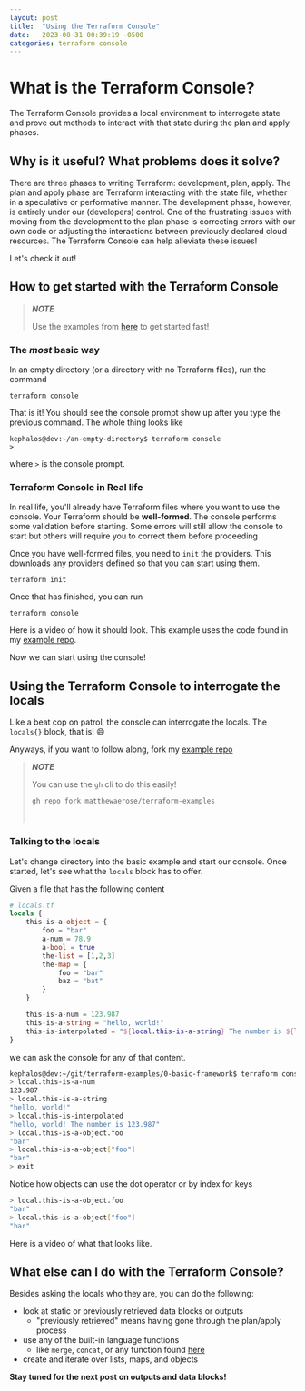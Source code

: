 ```yaml
---
layout: post
title:  "Using the Terraform Console"
date:   2023-08-31 00:39:19 -0500
categories: terraform console
---
```

# What is the Terraform Console?
The Terraform Console provides a local environment to interrogate state and prove out methods to interact with that state during the plan and apply phases.

## Why is it useful? What problems does it solve?
There are three phases to writing Terraform: development, plan, apply.
The plan and apply phase are Terraform interacting with the state file, whether in a speculative or performative manner.
The development phase, however, is entirely under our (developers) control.
One of the frustrating issues with moving from the development to the plan phase is correcting errors with our own code or adjusting the interactions  between previously declared cloud resources.
The Terraform Console can help alleviate these issues!

Let's check it out!

## How to get started with the Terraform Console
> **_NOTE_**
> 
> Use the examples from [here](https://github.com/matthewaerose/terraform-examples) to get started fast!

### The *most* basic way
In an empty directory (or a directory with no Terraform files), run the command
```
terraform console
```
That is it! You should see the console prompt show up after you type the previous command. The whole thing looks like
```
kephalos@dev:~/an-empty-directory$ terraform console
>
```

where `>` is the console prompt.


### Terraform Console in Real life
In real life, you'll already have Terraform files where you want to use the console. Your Terraform should be **well-formed**. The console performs some validation before starting. Some errors will still allow the console to start but others will require you to correct them before proceeding

Once you have well-formed files, you need to `init` the providers. This downloads any providers defined so that you can start using them.
```
terraform init
```

Once that has finished, you can run
```
terraform console
```

Here is a video of how it should look. This example uses the code found in my [example repo](https://github.com/matthewaerose/terraform-examples).

<script async id="asciicast-605819" src="https://asciinema.org/a/605819.js"></script>

Now we can start using the console!

## Using the Terraform Console to interrogate the locals
Like a beat cop on patrol, the console can interrogate the locals. The `locals{}` block, that is! 😅

Anyways, if you want to follow along, fork my [example repo](https://github.com/matthewaerose/terraform-examples)
> **_NOTE_**
>
> You can use the `gh` cli to do this easily!
> ```
> gh repo fork matthewaerose/terraform-examples
> ```
> &nbsp;

### Talking to the locals
Let's change directory into the basic example and start our console. Once started, let's see what the `locals` block has to offer.

Given a file that has the following content
```terraform
# locals.tf
locals {
    this-is-a-object = {
        foo = "bar"
        a-num = 78.9
        a-bool = true
        the-list = [1,2,3]
        the-map = {
            foo = "bar"
            baz = "bat"
        }
    }

    this-is-a-num = 123.987
    this-is-a-string = "hello, world!"
    this-is-interpolated = "${local.this-is-a-string} The number is ${local.this-is-a-num}"
}
```

we can ask the console for any of that content.

```bash
kephalos@dev:~/git/terraform-examples/0-basic-framework$ terraform console
> local.this-is-a-num
123.987
> local.this-is-a-string
"hello, world!"
> local.this-is-interpolated
"hello, world! The number is 123.987"
> local.this-is-a-object.foo
"bar"
> local.this-is-a-object["foo"]
"bar"
> exit
```

Notice how objects can use the dot operator or by index for keys
```bash
> local.this-is-a-object.foo
"bar"
> local.this-is-a-object["foo"]
"bar"
```

Here is a video of what that looks like. 
<script async id="asciicast-605826" src="https://asciinema.org/a/605826.js"></script>

## What else can I do with the Terraform Console?
Besides asking the locals who they are, you can do the following:
- look at static or previously retrieved data blocks or outputs
  - "previously retrieved" means having gone through the plan/apply process
- use any of the built-in language functions
  - like `merge`, `concat`, or any function found [here](https://developer.hashicorp.com/terraform/language/functions)
- create and iterate over lists, maps, and objects

**Stay tuned for the next post on outputs and data blocks!**